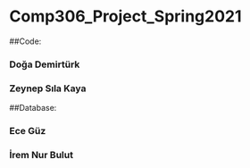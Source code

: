 # Comp306_Project_Spring2021

##Code:
### Doğa Demirtürk
### Zeynep Sıla Kaya

##Database:
### Ece Güz
### İrem Nur Bulut
